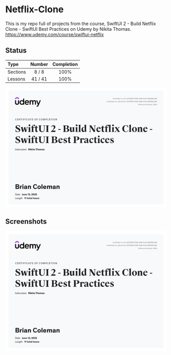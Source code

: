 # Netflix-Clone

This is my repo full of projects from the course, SwiftUI 2 - Build Netflix Clone - SwiftUI Best Practices on Udemy by Nikita Thomas.
https://www.udemy.com/course/swiftui-netflix

## Status

Type               | Number  | Completion
:---               |  :---:  |   :---:
Sections           |  8 / 8 | 100%
Lessons 			|  41 / 41 | 100%

![Certificate of Completion](https://github.com/brianjcoleman/Netflix-Clone/blob/master/UC-4e07f8b8-6798-4d8b-8c2f-d8045fbc3dff.jpeg?raw=true)

## Screenshots

![Home](https://github.com/brianjcoleman/Netflix-Clone/blob/master/UC-4e07f8b8-6798-4d8b-8c2f-d8045fbc3dff.jpeg?raw=true)

